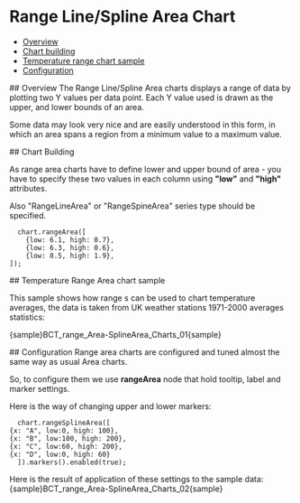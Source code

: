 # Range Line/Spline Area Chart
                                                                 
 * [Overview](#overview)
 * [Chart building](#how_to_create_range_chart)
 * [Temperature range chart sample](#temperature-range)
 * [Configuration](#configuration)

<a name="overview"/>
## Overview
The Range Line/Spline Area charts displays a range of data by plotting two Y values per data point. Each Y value used is drawn as the upper, and lower bounds of an area.

Some data may look very nice and are easily understood in this form, in which an area spans a region from a minimum value to a maximum value.

<a name="how_to_create_range_chart"/>
## Chart Building

As range area charts have to define lower and upper bound of area - you have to specify these two values in each column using **"low"** and **"high"** attributes.

Also "RangeLineArea" or "RangeSpineArea" series type should be specified.

```
  chart.rangeArea([
    {low: 6.1, high: 0.7},
    {low: 6.3, high: 0.6},
    {low: 8.5, high: 1.9},
]);
```

<a name="temperature-range"/>
## Temperature Range Area chart sample

This sample shows how range s can be used to chart temperature averages, the data is taken from UK weather stations 1971-2000 averages statistics:

{sample}BCT_range\_Area-SplineArea\_Charts\_01{sample}

<a name="configuration"/>
## Configuration
Range area charts are configured and tuned almost the same way as usual Area charts<!--, with the only difference: as we have to Y values (high and low point) - we have two tooltips, two labels, two markers and two lines-->.

So, to configure them we use **rangeArea** node that hold tooltip, label and marker settings.

Here is the way of changing upper and lower markers:

```
  chart.rangeSplineArea([
{x: "A", low:0, high: 100},
{x: "B", low:100, high: 200},
{x: "C", low:60, high: 200},
{x: "D", low:0, high: 60}
  ]).markers().enabled(true);
```
Here is the result of application of these settings to the sample data:
{sample}BCT_range\_Area-SplineArea\_Charts\_02{sample}
